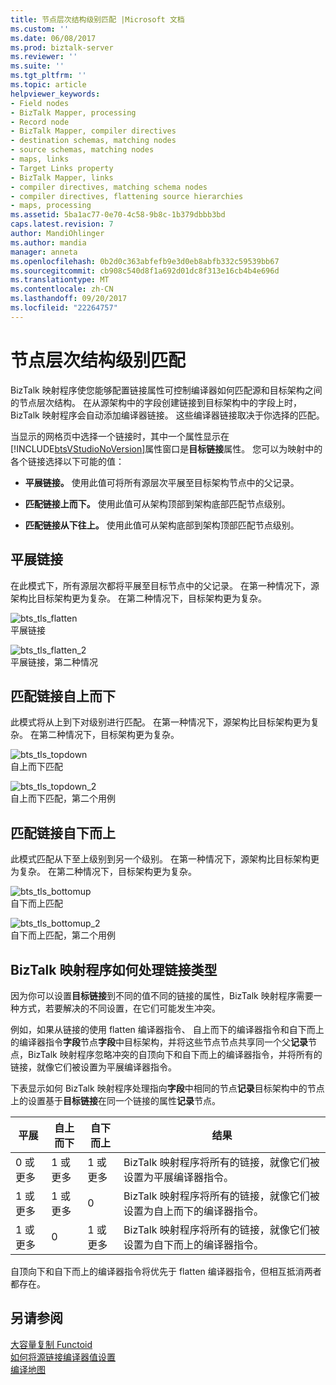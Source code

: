 ```yaml
---
title: 节点层次结构级别匹配 |Microsoft 文档
ms.custom: ''
ms.date: 06/08/2017
ms.prod: biztalk-server
ms.reviewer: ''
ms.suite: ''
ms.tgt_pltfrm: ''
ms.topic: article
helpviewer_keywords:
- Field nodes
- BizTalk Mapper, processing
- Record node
- BizTalk Mapper, compiler directives
- destination schemas, matching nodes
- source schemas, matching nodes
- maps, links
- Target Links property
- BizTalk Mapper, links
- compiler directives, matching schema nodes
- compiler directives, flattening source hierarchies
- maps, processing
ms.assetid: 5ba1ac77-0e70-4c58-9b8c-1b379dbbb3bd
caps.latest.revision: 7
author: MandiOhlinger
ms.author: mandia
manager: anneta
ms.openlocfilehash: 0b2d0c363abfefb9e3d0eb8abfb332c59539bb67
ms.sourcegitcommit: cb908c540d8f1a692d01dc8f313e16cb4b4e696d
ms.translationtype: MT
ms.contentlocale: zh-CN
ms.lasthandoff: 09/20/2017
ms.locfileid: "22264757"
---
```

# <a name="node-hierarchy-level-matching"></a>节点层次结构级别匹配
BizTalk 映射程序使您能够配置链接属性可控制编译器如何匹配源和目标架构之间的节点层次结构。 在从源架构中的字段创建链接到目标架构中的字段上时，BizTalk 映射程序会自动添加编译器链接。 这些编译器链接取决于你选择的匹配。  
  
 当显示的网格页中选择一个链接时，其中一个属性显示在[!INCLUDE[btsVStudioNoVersion](../includes/btsvstudionoversion-md.md)]属性窗口是**目标链接**属性。 您可以为映射中的各个链接选择以下可能的值：  
  
-   **平展链接。** 使用此值可将所有源层次平展至目标架构节点中的父记录。  
  
-   **匹配链接上而下。** 使用此值可从架构顶部到架构底部匹配节点级别。  
  
-   **匹配链接从下往上。** 使用此值可从架构底部到架构顶部匹配节点级别。  
  
## <a name="flatten-links"></a>平展链接  
 在此模式下，所有源层次都将平展至目标节点中的父记录。 在第一种情况下，源架构比目标架构更为复杂。 在第二种情况下，目标架构更为复杂。  
  
 ![](../core/media/bts-tls-flatten.gif "bts_tls_flatten")  
平展链接  
  
 ![](../core/media/bts-tls-flatten-2.gif "bts_tls_flatten_2")  
平展链接，第二种情况  
  
## <a name="match-links-top-down"></a>匹配链接自上而下  
 此模式将从上到下对级别进行匹配。 在第一种情况下，源架构比目标架构更为复杂。 在第二种情况下，目标架构更为复杂。  
  
 ![](../core/media/bts-tls-topdown.gif "bts_tls_topdown")  
自上而下匹配  
  
 ![](../core/media/bts-tls-topdown-2.gif "bts_tls_topdown_2")  
自上而下匹配，第二个用例  
  
## <a name="match-links-bottom-up"></a>匹配链接自下而上  
 此模式匹配从下至上级别到另一个级别。 在第一种情况下，源架构比目标架构更为复杂。 在第二种情况下，目标架构更为复杂。  
  
 ![](../core/media/bts-tls-bottomup.gif "bts_tls_bottomup")  
自下而上匹配  
  
 ![](../core/media/bts-tls-bottomup-2.gif "bts_tls_bottomup_2")  
自下而上匹配，第二个用例  
  
## <a name="how-biztalk-mapper-processes-link-types"></a>BizTalk 映射程序如何处理链接类型  
 因为你可以设置**目标链接**到不同的值不同的链接的属性，BizTalk 映射程序需要一种方式，若要解决的不同设置，在它们可能发生冲突。  
  
 例如，如果从链接的使用 flatten 编译器指令、 自上而下的编译器指令和自下而上的编译器指令**字段**节点**字段**中目标架构，并将这些节点节点共享同一个父**记录**节点，BizTalk 映射程序忽略冲突的自顶向下和自下而上的编译器指令，并将所有的链接，就像它们被设置为平展编译器指令。  
  
 下表显示如何 BizTalk 映射程序处理指向**字段**中相同的节点**记录**目标架构中的节点上的设置基于**目标链接**在同一个链接的属性**记录**节点。  
  
|平展|自上而下|自下而上|结果|  
|-------------|---------------|----------------|------------|  
|0 或更多|1 或更多|1 或更多|BizTalk 映射程序将所有的链接，就像它们被设置为平展编译器指令。|  
|1 或更多|1 或更多|0|BizTalk 映射程序将所有的链接，就像它们被设置为自上而下的编译器指令。|  
|1 或更多|0|1 或更多|BizTalk 映射程序将所有的链接，就像它们被设置为自下而上的编译器指令。|  
  
 自顶向下和自下而上的编译器指令将优先于 flatten 编译器指令，但相互抵消两者都存在。  
  
## <a name="see-also"></a>另请参阅  
 [大容量复制 Functoid](../core/mass-copy-functoid.md)   
 [如何将源链接编译器值设置](../core/how-to-set-the-source-links-compiler-value.md)   
 [编译地图](../core/compiling-maps.md)